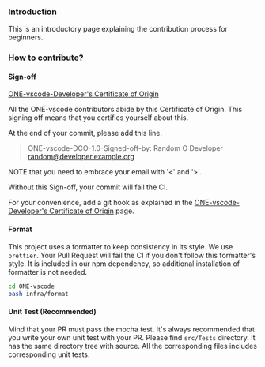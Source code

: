 ### Introduction

This is an introductory page explaining the contribution process for beginners. 

### How to contribute?

#### Sign-off

[ONE-vscode-Developer's Certificate of Origin](https://github.com/Samsung/ONE-vscode/wiki/ONE-vscode-Developer\'s-Certificate-of-Origin)

All the ONE-vscode contributors abide by this Certificate of Origin.
This signing off means that you certifies yourself about this.

At the end of your commit, please add this line.

> ONE-vscode-DCO-1.0-Signed-off-by: Random O Developer <random@developer.example.org>

NOTE that you need to embrace your email with '<' and '>'.

Without this Sign-off, your commit will fail the CI.

For your convenience, add a git hook as explained in the [ONE-vscode-Developer's Certificate of Origin](https://github.com/Samsung/ONE-vscode/wiki/ONE-vscode-Developer\'s-Certificate-of-Origin) page.

#### Format

This project uses a formatter to keep consistency in its style.
We use `prettier`.
Your Pull Request will fail the CI if you don't follow this formatter's style. 
It is included in our npm dependency, so additional installation of formatter is not needed.

```bash
cd ONE-vscode
bash infra/format
```

#### Unit Test (Recommended)

Mind that your PR must pass the mocha test.
It's always recommended that you write your own unit test with your PR.
Please find `src/Tests` directory. It has the same directory tree with source. All the corresponding files includes corresponding unit tests.